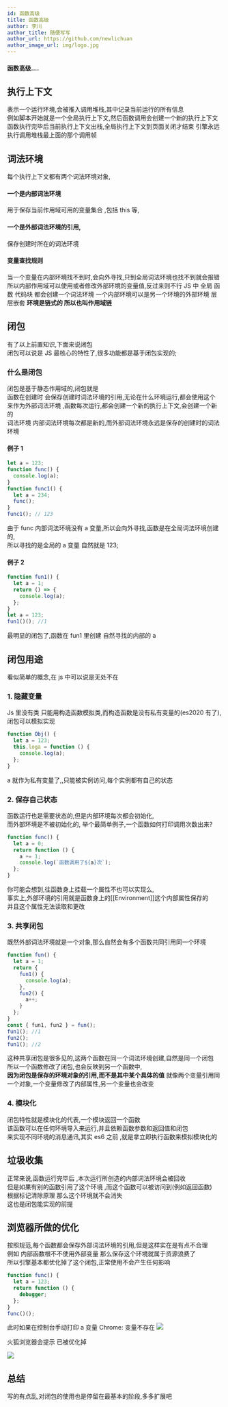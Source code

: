 ```yaml
---
id: 函数高级
title: 函数高级
author: 李川
author_title: 随便写写
author_url: https://github.com/newlichuan
author_image_url: img/logo.jpg
---
```


#### 函数高级....

<!--truncate-->

## 执行上下文

表示一个运行环境,会被推入调用堆栈,其中记录当前运行的所有信息  
例如脚本开始就是一个全局执行上下文,然后函数调用会创建一个新的执行上下文  
函数执行完毕后当前执行上下文出栈,全局执行上下文到页面关闭才结束
引擎永远执行调用堆栈最上面的那个调用帧

## 词法环境

每个执行上下文都有两个词法环境对象,

#### 一个是内部词法环境

用于保存当前作用域可用的变量集合 ,包括 this 等,

#### 一个是外部词法环境的引用,

保存创建时所在的词法环境

#### 变量查找规则

当一个变量在内部环境找不到时,会向外寻找,只到全局词法环境也找不到就会报错  
所以内部作用域可以使用或者修改外部环境的变量值,反过来则不行
JS 中 全局 函数 代码块 都会创建一个词法环境
一个内部环境可以是另一个环境的外部环境 层层嵌套
**环境是链式的 所以也叫作用域链**

## 闭包

有了以上前置知识,下面来说闭包  
闭包可以说是 JS 最核心的特性了,很多功能都是基于闭包实现的;

### 什么是闭包

闭包是基于静态作用域的,闭包就是  
函数在创建时 会保存创建时词法环境的引用,无论在什么环境运行,都会使用这个  
来作为外部词法环境 ,函数每次运行,都会创建一个新的执行上下文,会创建一个新的  
词法环境 内部词法环境每次都是新的,而外部词法环境永远是保存的创建时的词法环境

#### 例子 1

```js
let a = 123;
function func() {
  console.log(a);
}
function func1() {
  let a = 234;
  func();
}
func1(); // 123
```

由于 func 内部词法环境没有 a 变量,所以会向外寻找,函数是在全局词法环境创建的,  
所以寻找的是全局的 a 变量 自然就是 123;

#### 例子 2

```js
function fun1() {
  let a = 1;
  return () => {
    console.log(a);
  };
}
let a = 123;
fun1()(); //1
```

最明显的闭包了,函数在 fun1 里创建 自然寻找的内部的 a

## 闭包用途

看似简单的概念,在 js 中可以说是无处不在

### 1. 隐藏变量

Js 里没有类 只能用构造函数模拟类,而构造函数是没有私有变量的(es2020 有了),  
闭包可以模拟实现

```js
function Obj() {
  let a = 123;
  this.loga = function () {
    console.log(a);
  };
}
```

a 就作为私有变量了,,只能被实例访问,每个实例都有自己的状态

### 2. 保存自己状态

函数运行也是需要状态的,但是内部环境每次都会初始化,  
而外部环境是不被初始化的,
举个最简单例子,一个函数如何打印调用次数出来?

```js
function func() {
  let a = 0;
  return function () {
    a += 1;
    console.log(`函数调用了${a}次`);
  };
}
```

你可能会想到,往函数身上挂载一个属性不也可以实现么,  
事实上,外部环境的引用就是函数身上的[[Environment]]这个内部属性保存的  
并且这个属性无法读取和更改

### 3. 共享闭包

既然外部词法环境就是一个对象,那么自然会有多个函数共同引用同一个环境

```js
function fun() {
  let a = 1;
  return {
    fun1() {
      console.log(a);
    },
    fun2() {
      a++;
    }
  };
}
const { fun1, fun2 } = fun();
fun1(); //1
fun2();
fun1(); //2
```

这种共享闭包是很多见的,这两个函数在同一个词法环境创建,自然是同一个闭包  
所以一个函数修改了闭包,也会反映到另一个函数中,  
**因为闭包是保存的环境对象的引用,而不是其中某个具体的值**
就像两个变量引用同一个对象,一个变量修改了内部属性,另一个变量也会改变

### 4. 模块化

闭包特性就是模块化的代表,一个模块返回一个函数  
该函数可以在任何环境导入来运行,并且依赖函数参数和返回值和闭包  
来实现不同环境的消息通讯,其实 es6 之前 ,就是拿立即执行函数来模拟模块化的

## 垃圾收集

正常来说,函数运行完毕后 ,本次运行所创造的内部词法环境会被回收  
但是如果有别的函数引用了这个环境 ,而这个函数可以被访问到(例如返回函数)  
根据标记清除原理 那么这个环境就不会消失  
这也是闭包能实现的前提

## 浏览器所做的优化

按照规范,每个函数都会保存外部词法环境的引用,但是这样实在是有点不合理  
例如 内部函数根不不使用外部变量 那么保存这个环境就属于资源浪费了  
所以引擎基本都优化掉了这个闭包,正常使用不会产生任何影响

```js
function func() {
  let a = 123;
  return function () {
    debugger;
  };
}
func()();
```

此时如果在控制台手动打印 a 变量
Chrome: 变量不存在
<img src="img/close-chorme.png"/>

火狐浏览器会提示 已被优化掉

<img src="img/fier.png"/>

## 总结

写的有点乱,对闭包的使用也是停留在最基本的阶段,多多扩展吧
